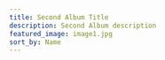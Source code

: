```yaml
---
title: Second Album Title
description: Second Album description
featured_image: image1.jpg
sort_by: Name
---
```

